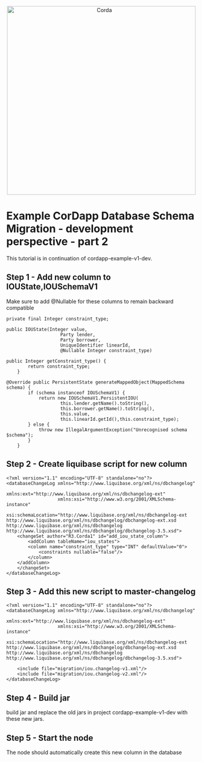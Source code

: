 <p align="center">
  <img src="https://www.corda.net/wp-content/uploads/2016/11/fg005_corda_b.png" alt="Corda" width="500">
</p>

# Example CorDapp Database Schema Migration - development perspective - part 2

This tutorial is in continuation of cordapp-example-v1-dev.

## Step 1 - Add new column to IOUState,IOUSchemaV1

Make sure to add @Nullable for these columns to remain backward compatible

    private final Integer constraint_type;
    
    public IOUState(Integer value,
                        Party lender,
                        Party borrower,
                        UniqueIdentifier linearId,
                        @Nullable Integer constraint_type)
                        
    public Integer getConstraint_type() {
            return constraint_type;
        }
        
    @Override public PersistentState generateMappedObject(MappedSchema schema) {
            if (schema instanceof IOUSchemaV1) {
                return new IOUSchemaV1.PersistentIOU(
                        this.lender.getName().toString(),
                        this.borrower.getName().toString(),
                        this.value,
                        this.linearId.getId(),this.constraint_type);
            } else {
                throw new IllegalArgumentException("Unrecognised schema $schema");
            }
        }
           
## Step 2 - Create liquibase script for new column

    <?xml version="1.1" encoding="UTF-8" standalone="no"?>
    <databaseChangeLog xmlns="http://www.liquibase.org/xml/ns/dbchangelog"
                       xmlns:ext="http://www.liquibase.org/xml/ns/dbchangelog-ext"
                       xmlns:xsi="http://www.w3.org/2001/XMLSchema-instance"
                       xsi:schemaLocation="http://www.liquibase.org/xml/ns/dbchangelog-ext http://www.liquibase.org/xml/ns/dbchangelog/dbchangelog-ext.xsd http://www.liquibase.org/xml/ns/dbchangelog http://www.liquibase.org/xml/ns/dbchangelog/dbchangelog-3.5.xsd">
        <changeSet author="R3.Corda1" id="add_iou_state_column">
            <addColumn tableName="iou_states">
            <column name="constraint_type" type="INT" defaultValue="0">
                <constraints nullable="false"/>
            </column>
        </addColumn>
        </changeSet>
    </databaseChangeLog>
    

## Step 3 - Add this new script to master-changelog

    <?xml version="1.1" encoding="UTF-8" standalone="no"?>
    <databaseChangeLog xmlns="http://www.liquibase.org/xml/ns/dbchangelog"
                       xmlns:ext="http://www.liquibase.org/xml/ns/dbchangelog-ext"
                       xmlns:xsi="http://www.w3.org/2001/XMLSchema-instance"
                       xsi:schemaLocation="http://www.liquibase.org/xml/ns/dbchangelog-ext http://www.liquibase.org/xml/ns/dbchangelog/dbchangelog-ext.xsd http://www.liquibase.org/xml/ns/dbchangelog http://www.liquibase.org/xml/ns/dbchangelog/dbchangelog-3.5.xsd">
    
        <include file="migration/iou.changelog-v1.xml"/>
        <include file="migration/iou.changelog-v2.xml"/>
    </databaseChangeLog>

## Step 4 - Build jar 

build jar and replace the old jars in project cordapp-example-v1-dev with these new jars.

## Step 5 - Start the node

The node should automatically create this new column in the database
     